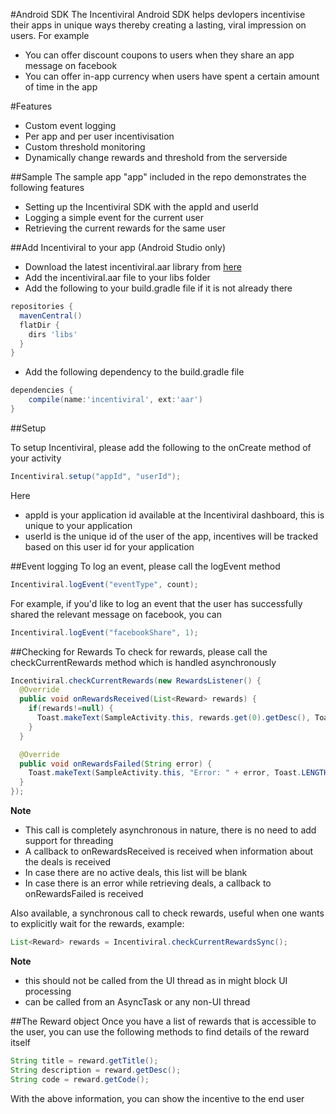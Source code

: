 #Android SDK
The Incentiviral Android SDK helps devlopers incentivise their apps in unique ways thereby creating a lasting, viral impression on users. For example
- You can offer discount coupons to users when they share an app message on facebook
- You can offer in-app currency when users have spent a certain amount of time in the app

#Features
- Custom event logging
- Per app and per user incentivisation
- Custom threshold monitoring
- Dynamically change rewards and threshold from the serverside

##Sample
The sample app "app" included in the repo demonstrates the following features
- Setting up the Incentiviral SDK with the appId and userId
- Logging a simple event for the current user
- Retrieving the current rewards for the same user

##Add Incentiviral to your app (Android Studio only)
- Download the latest incentiviral.aar library from [here](https://github.com/triveous/Incentiviral/blob/master/android/incentiviral.aar)
- Add the incentiviral.aar file to your libs folder
- Add the following to your build.gradle file if it is not already there
```gradle
repositories {
  mavenCentral()
  flatDir {
    dirs 'libs'
  }
}
```
- Add the following dependency to the build.gradle file
```gradle
dependencies {
    compile(name:'incentiviral', ext:'aar')
}
```

##Setup

To setup Incentiviral, please add the following to the onCreate method of your activity
```java
Incentiviral.setup("appId", "userId");
```
Here
- appId is your application id available at the Incentiviral dashboard, this is unique to your application
- userId is the unique id of the user of the app, incentives will be tracked based on this user id for your application

##Event logging
To log an event, please call the logEvent method
```java
Incentiviral.logEvent("eventType", count);
```

For example, if you'd like to log an event that the user has successfully shared the relevant message on facebook, you can
```java
Incentiviral.logEvent("facebookShare", 1);
```

##Checking for Rewards
To check for rewards, please call the checkCurrentRewards method which is handled asynchronously
```java
Incentiviral.checkCurrentRewards(new RewardsListener() {
  @Override
  public void onRewardsReceived(List<Reward> rewards) {
    if(rewards!=null) {
      Toast.makeText(SampleActivity.this, rewards.get(0).getDesc(), Toast.LENGTH_SHORT).show();
    }
  }

  @Override
  public void onRewardsFailed(String error) {
    Toast.makeText(SampleActivity.this, "Error: " + error, Toast.LENGTH_SHORT).show();
  }
});
```
**Note**
- This call is completely asynchronous in nature, there is no need to add support for threading
- A callback to onRewardsReceived is received when information about the deals is received
- In case there are no active deals, this list will be blank
- In case there is an error while retrieving deals, a callback to onRewardsFailed is received

Also available, a synchronous call to check rewards, useful when one wants to explicitly wait for the rewards, example:

```java
List<Reward> rewards = Incentiviral.checkCurrentRewardsSync();
```
**Note**
- this should not be called from the UI thread as in might block UI processing
- can be called from an AsyncTask or any non-UI thread

##The Reward object
Once you have a list of rewards that is accessible to the user, you can use the following methods to find details of the reward itself
```java
String title = reward.getTitle();
String description = reward.getDesc();
String code = reward.getCode();
```
With the above information, you can show the incentive to the end user
